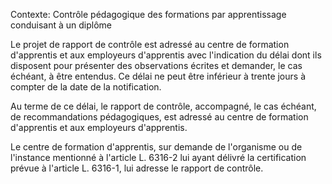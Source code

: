 Contexte: Contrôle pédagogique des formations par apprentissage conduisant à un diplôme

Le projet de rapport de contrôle est adressé au centre de formation d'apprentis et aux employeurs d'apprentis avec l'indication du délai dont ils disposent pour présenter des observations écrites et demander, le cas échéant, à être entendus. Ce délai ne peut être inférieur à trente jours à compter de la date de la notification.

Au terme de ce délai, le rapport de contrôle, accompagné, le cas échéant, de recommandations pédagogiques, est adressé au centre de formation d'apprentis et aux employeurs d'apprentis.

Le centre de formation d'apprentis, sur demande de l'organisme ou de l'instance mentionné à l'article L. 6316-2 lui ayant délivré la certification prévue à l'article L. 6316-1, lui adresse le rapport de contrôle.
